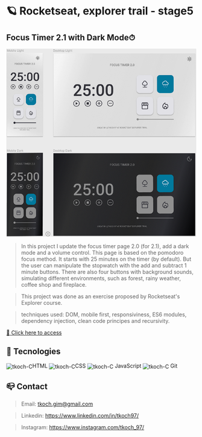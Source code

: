 # 🪐 Rocketseat, explorer trail - stage5
## Focus Timer 2.1 with Dark Mode⏱


![preview](/github/preview.png)


> In this project I update the focus timer page 2.0 (for 2.1), add a dark mode and a volume control. This page is based on the pomodoro focus method. It starts with 25 minutes on the timer (by default). But the user can manipulate the stopwatch with the add and subtract 1 minute buttons. There are also four buttons with background sounds, simulating different environments, such as forest, rainy weather, coffee shop and fireplace.

> This project was done as an exercise proposed by Rocketseat's Explorer course.

> techniques used: DOM, mobile first, responsiviness, ES6 modules, dependency injection, clean code principes and recursivity.

[🔗 Click here to access](https://tkoch97.github.io/focus-timer-2.1-dark-mode/)

## 🔧 Tecnologies

<img align="center" alt="tkoch-C" height="30" width="40" src="https://cdn.jsdelivr.net/gh/devicons/devicon/icons/html5/html5-original.svg" />HTML <img align="center" alt="tkoch-C" height="30" width="40" src="https://cdn.jsdelivr.net/gh/devicons/devicon/icons/css3/css3-original.svg" />CSS <img align="center" alt="tkoch-C" height="30" width="40" src="https://cdn.jsdelivr.net/gh/devicons/devicon/icons/javascript/javascript-original.svg" /> JavaScript <img align="center" alt="tkoch-C" height="30" width="40" src="https://cdn.jsdelivr.net/gh/devicons/devicon/icons/git/git-original.svg" /> Git



## 📪 Contact


>Email: tkoch.gim@gmail.com

>Linkedin: https://www.linkedin.com/in/tkoch97/

>Instagram: https://www.instagram.com/tkoch_97/
